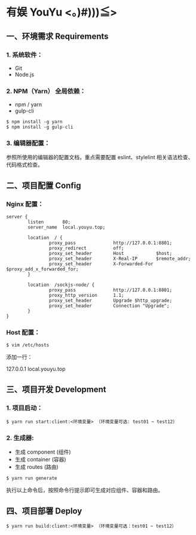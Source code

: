 # 有娱 YouYu <。)#)))≦>

## 一、环境需求 Requirements

### 1. 系统软件：

* Git
* Node.js

### 2. NPM（Yarn） 全局依赖：

* npm / yarn
* gulp-cli

```
$ npm install -g yarn
$ npm install -g gulp-cli
```

### 3. 编辑器配置：

参照所使用的编辑器的配置文档，重点需要配置 eslint、stylelint 相关语法检查、代码格式检查。

## 二、项目配置 Config

### Nginx 配置：

```
server {
        listen       80;
        server_name  local.youyu.top;

        location  / {
                proxy_pass              http://127.0.0.1:8801;
                proxy_redirect          off;
                proxy_set_header        Host            $host;
                proxy_set_header        X-Real-IP       $remote_addr;
                proxy_set_header        X-Forwarded-For $proxy_add_x_forwarded_for;
        }

        location  /sockjs-node/ {
                proxy_pass              http://127.0.0.1:8801;
                proxy_http_version      1.1;
                proxy_set_header        Upgrade $http_upgrade;
                proxy_set_header        Connection "Upgrade";
        }
}
```

### Host 配置：

```
$ vim /etc/hosts
```

添加一行：

127.0.0.1 local.youyu.top

## 三、项目开发 Development

### 1. 项目启动：

```
$ yarn run start:client:<环境变量> （环境变量可选: test01 ~ test12）
```

### 2. 生成器:

* 生成 component (组件)
* 生成 container (容器)
* 生成 routes (路由)

```
$ yarn run generate
```

执行以上命令后，按照命令行提示即可生成对应组件、容器和路由。

## 四、项目部署 Deploy

```
$ yarn run build:client:<环境变量> （环境变量可选：test01 ~ test12）
```
